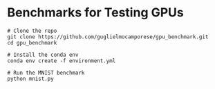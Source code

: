 # Benchmarks for Testing GPUs

```console
# Clone the repo
git clone https://github.com/guglielmocamporese/gpu_benchmark.git
cd gpu_benchmark

# Install the conda env
conda env create -f environment.yml

# Run the MNIST benchmark
python mnist.py
```
